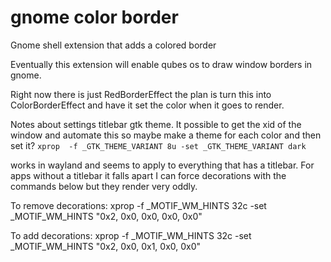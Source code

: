 gnome color border
======================

Gnome shell extension that adds a colored border


Eventually this extension will enable qubes os to draw window borders in gnome. 

Right now there is just RedBorderEffect the plan is turn this into ColorBorderEffect and have it set the color when it goes to render.


Notes about settings titlebar gtk theme. It possible to get the xid of the window and automate this so maybe make a theme for each color and then set it?
`xprop  -f _GTK_THEME_VARIANT 8u -set _GTK_THEME_VARIANT dark`

works in wayland and seems to apply to everything that has a titlebar. For apps without a titlebar it falls apart I can force decorations with the commands below but they render very oddly.

To remove decorations:
xprop -f _MOTIF_WM_HINTS 32c -set _MOTIF_WM_HINTS "0x2, 0x0, 0x0, 0x0, 0x0"

To add decorations:
xprop -f _MOTIF_WM_HINTS 32c -set _MOTIF_WM_HINTS "0x2, 0x0, 0x1, 0x0, 0x0"
